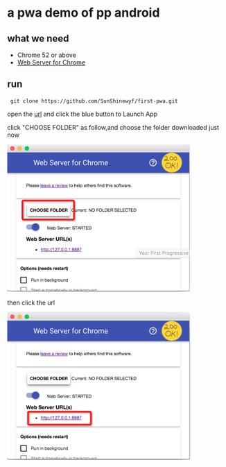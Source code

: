 # a pwa demo of pp android

## what we need
- Chrome 52 or above
- [Web Server for Chrome](https://chrome.google.com/webstore/detail/web-server-for-chrome/ofhbbkphhbklhfoeikjpcbhemlocgigb)


## run

```shell
 git clone https://github.com/SunShinewyf/first-pwa.git
```

open the [url](https://chrome.google.com/webstore/detail/web-server-for-chrome/ofhbbkphhbklhfoeikjpcbhemlocgigb?hl=en) and click the blue button to Launch App

click "CHOOSE FOLDER" as follow,and choose the folder downloaded just now


![image](https://github.com/SunShinewyf/first-pwa/raw/master/assets/1.png)

then  click the url


![image](https://github.com/SunShinewyf/first-pwa/raw/master/assets/2.png)